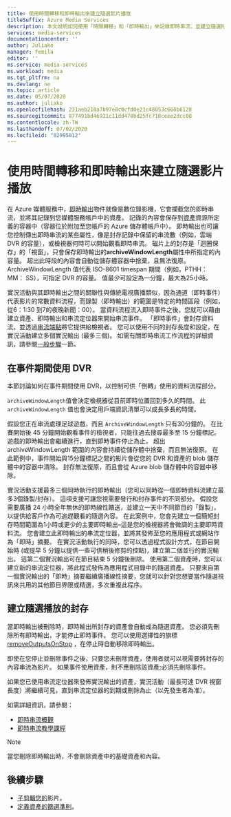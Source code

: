 ```yaml
---
title: 使用時間轉移和即時輸出來建立隨選影片播放
titleSuffix: Azure Media Services
description: 本文說明如何使用「時間轉移」和「即時輸出」來記錄即時串流，並建立隨選播放。
services: media-services
documentationcenter: ''
author: Juliako
manager: femila
editor: ''
ms.service: media-services
ms.workload: media
ms.tgt_pltfrm: na
ms.devlang: ne
ms.topic: article
ms.date: 05/07/2020
ms.author: juliako
ms.openlocfilehash: 231aeb210a7b97e8c0cfd0e21c48053c660b6128
ms.sourcegitcommit: 877491bd46921c11dd478bd25fc718ceee2dcc08
ms.contentlocale: zh-TW
ms.lasthandoff: 07/02/2020
ms.locfileid: "82995812"
---
```

# <a name="use-time-shifting-and-live-outputs-to-create-on-demand-video-playback"></a>使用時間轉移和即時輸出來建立隨選影片播放

在 Azure 媒體服務中，[即時輸出](https://docs.microsoft.com/rest/api/media/liveoutputs)物件就像是數位錄影機，它會攔截您的即時串流，並將其記錄到您媒體服務帳戶中的資產。 記錄的內容會保存到[資產](https://docs.microsoft.com/rest/api/media/assets)資源所定義的容器中（容器位於附加至您帳戶的 Azure 儲存體帳戶中）。 即時輸出也可讓您控制傳出即時串流的某些屬性，像是封存記錄中保留的串流數（例如，雲端 DVR 的容量），或檢視器何時可以開始觀看即時串流。 磁片上的封存是「迴圈保存」的「視窗」，只會保存即時輸出的**archiveWindowLength**屬性中所指定的內容量。 超出此時段的內容會自動從儲存體容器中捨棄，且無法復原。 ArchiveWindowLength 值代表 ISO-8601 timespan 期間（例如，PTHH： MM： SS），可指定 DVR 的容量。 值最少可設定為一分鐘，最大為25小時。

實況活動與其即時輸出之間的關聯性與傳統電視廣播類似，因為通道（即時事件）代表影片的常數資料流程，而錄製（即時輸出）的範圍是特定的時間區段（例如，從6：1:30 到7的夜晚新聞：00）。 當資料流程流入即時事件之後，您就可以藉由建立資產、即時輸出和串流定位器來開始串流事件。 「即時事件」會封存資料流，並透過[串流端點](https://docs.microsoft.com/rest/api/media/streamingendpoints)將它提供給檢視者。 您可以使用不同的封存長度和設定，在實況活動建立多個實況輸出 (最多三個)。 如需有關即時串流工作流程的詳細資訊，請參閱[一般步驟](live-streaming-overview.md#general-steps)一節。

## <a name="using-a-dvr-during-an-event"></a>在事件期間使用 DVR

本節討論如何在事件期間使用 DVR，以控制可供「倒轉」使用的資料流程部分。

`archiveWindowLength`值會決定檢視器從目前即時位置回到多久的時間。 此 `archiveWindowLength` 值也會決定用戶端資訊清單可以成長多長的時間。

假設您正在串流處理足球遊戲，而且 `ArchiveWindowLength` 只有30分鐘的。 在比賽開始後 45 分鐘開始觀看事件的檢視者，只能往過去搜尋最多至 15 分鐘標記。 遊戲的即時輸出會繼續進行，直到即時事件停止為止。 超出 archiveWindowLength 範圍的內容會持續從儲存體中捨棄，而且無法復原。 在此範例中，事件開始與15分鐘標記之間的影片會從您的 DVR 和資產的 blob 儲存體中的容器中清除。 封存無法復原，而且會從 Azure blob 儲存體中的容器中移除。

實況活動支援最多三個同時執行的即時輸出（您可以同時從一個即時資料流建立最多3個錄製/封存）。 這項支援可讓您視需要發行和封存事件的不同部分。 假設您需要廣播 24 小時全年無休的即時線性饋送，並建立一天中不同節目的「錄製」，以提供給客戶作為可追趕觀看的隨選內容。 在此案例中，您會先建立一個簡短封存時間範圍為1小時或更少的主要即時輸出–這是您的檢視器將會微調的主要即時資料流。 您會建立此即時輸出的串流定位器，並將其發佈至您的應用程式或網站作為「即時」摘要。 在實況活動執行的同時，您可以透過程式設計方式，在節目開始時 (或提早 5 分鐘以提供一些可供稍後修剪的控點)，建立第二個並行的實況輸出。 這第二個實況輸出可在節目結束 5 分鐘後刪除。 使用第二個資產時，您可以建立新的串流定位器，將此程式發佈為應用程式目錄中的隨選資產。 只要來自第一個實況輸出的「即時」摘要繼續廣播線性摘要，您就可以針對您想要當作隨選視訊來共用的其他節目界限或精選，多次重複此程序。

## <a name="creating-an-archive-for-on-demand-playback"></a>建立隨選播放的封存

當即時輸出被刪除時，即時輸出所封存的資產會自動成為隨選資產。 您必須先刪除所有即時輸出，才能停止即時事件。 您可以使用選擇性的旗標[removeOutputsOnStop](https://docs.microsoft.com/rest/api/media/liveevents/stop#request-body) ，在停止時自動移除即時輸出。

即使在您停止並刪除事件之後，只要您未刪除資產，使用者就可以視需要將封存的內容串流為影片。 如果事件使用資產，則不應刪除該資產;必須先刪除事件。

如果您已使用串流定位器來發佈實況輸出的資產，實況活動（最長可達 DVR 視窗長度）將繼續可見，直到串流定位器的到期或刪除為止（以先發生者為准）。

如需詳細資訊，請參閱：

- [即時串流概觀](live-streaming-overview.md)
- [即時串流教學課程](stream-live-tutorial-with-api.md)

> [!NOTE]
> 當您刪除即時輸出時，不會刪除資產中的基礎資產和內容。

## <a name="next-steps"></a>後續步驟

* [子剪輯您的](subclip-video-rest-howto.md)影片。
* [定義資產的篩選準則](filters-dynamic-manifest-rest-howto.md)。
